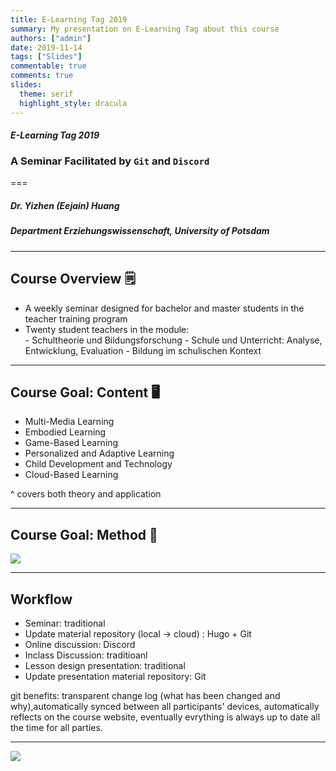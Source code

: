 ```yaml
---
title: E-Learning Tag 2019 
summary: My presentation on E-Learning Tag about this course
authors: ["admin"]
date: 2019-11-14
tags: ["Slides"]
commentable: true
comments: true
slides:
  theme: serif
  highlight_style: dracula
---
```


#### *E-Learning Tag 2019*
### A Seminar Facilitated by `Git` and `Discord`
===
##### Dr. Yizhen (Eejain) Huang
##### Department Erziehungswissenschaft, University of Potsdam

---
## Course Overview 🗒
- A weekly seminar designed for bachelor and master students in the teacher training program
- Twenty student teachers in the module:  
      - Schultheorie und Bildungsforschung
      - Schule und Unterricht: Analyse, Entwicklung, Evaluation 
      - Bildung im schulischen Kontext

---
## Course Goal: Content 🖥
- Multi-Media Learning
- Embodied Learning
- Game-Based Learning
- Personalized and Adaptive Learning
- Child Development and Technology
- Cloud-Based Learning

^ covers both theory and application

---
## Course Goal: Method 💫

![](/media/edutech.png)

---
## Workflow
- Seminar: traditional
- Update material repository (local → cloud) : Hugo + Git
- Online discussion: Discord
- Inclass Discussion: traditioanl  
- Lesson design presentation: traditional 
- Update presentation material repository: Git

<aside class="notes">
      git benefits: transparent change log (what has been changed and why),automatically synced between all participants' devices, automatically reflects on the course website, eventually evrything is always up to date all the time for all parties. 
</aside>


---
![](/media/edutech_snap.png)